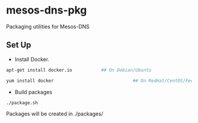 mesos-dns-pkg
=============
Packaging utilities for Mesos-DNS

Set Up
------
* Install Docker.

```bash
apt-get install docker.io			## On Debian/Ubuntu
```

```bash
yum install docker                              ## On RedHat/CentOS/Fedora
```

* Build packages

```bash
./package.sh
```

Packages will be created in ./packages/
